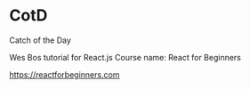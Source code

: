# CotD

Catch of the Day

Wes Bos tutorial for React.js 
Course name: React for Beginners

https://reactforbeginners.com

